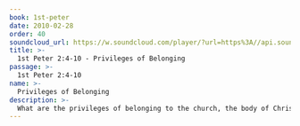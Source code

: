 ```yaml
---
book: 1st-peter
date: 2010-02-28
order: 40
soundcloud_url: https://w.soundcloud.com/player/?url=https%3A//api.soundcloud.com/tracks/
title: >-
  1st Peter 2:4-10 - Privileges of Belonging
passage: >-
  1st Peter 2:4-10
name: >-
  Privileges of Belonging
description: >-
  What are the privileges of belonging to the church, the body of Christ? We are privileged to belong to the community of faith, to offer to God sacrifices of praise, and to give to a watching world a witness to the grace of God in Christ.
---
```


